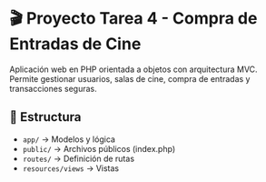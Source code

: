 # 🎬 Proyecto Tarea 4 - Compra de Entradas de Cine

Aplicación web en PHP orientada a objetos con arquitectura MVC.  
Permite gestionar usuarios, salas de cine, compra de entradas y transacciones seguras.

## 📁 Estructura
- `app/` → Modelos y lógica
- `public/` → Archivos públicos (index.php)
- `routes/` → Definición de rutas
- `resources/views` → Vistas

